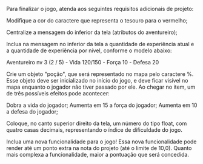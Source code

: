 Para finalizar o jogo, atenda aos seguintes requisitos adicionais de projeto:

Modifique a cor do caractere que representa o tesouro para o vermelho;

Centralize a mensagem do inferior da tela (atributos do aventureiro);

Inclua na mensagem no inferior da tela a quantidade de experiência atual e a quantidade de experiência por nível, conforme o modelo abaixo:

Aventureiro nv 3 (2 / 5) - Vida 120/150 - Força 10 - Defesa 20

Crie um objeto "poção", que será representado no mapa pelo caractere %. Esse objeto deve ser inicializado no início do jogo, e deve ficar visível no mapa enquanto o jogador não tiver passado por ele. Ao chegar no item, um de três possíveis efeitos pode acontecer:

Dobra a vida do jogador;
Aumenta em 15 a força do jogador;
Aumenta em 10 a defesa do jogador;

Coloque, no canto superior direito da tela, um número do tipo float, com quatro casas decimais, representando o índice de dificuldade do jogo.

Inclua uma nova funcionalidade para o jogo! Essa nova funcionalidade pode render até um ponto extra na nota do projeto (até o limite de 10,0). Quanto mais complexa a funcionalidade, maior a pontuação que será concedida.
